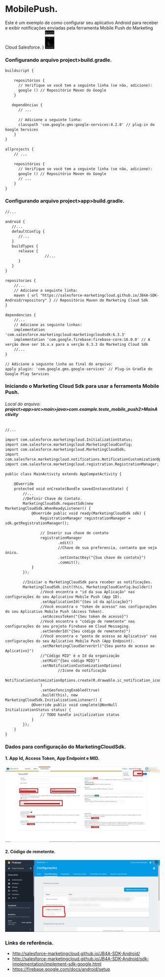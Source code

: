 # MobilePush.
Este é um exemplo de como configurar seu aplicativo Android para receber e exibir notificações enviadas pela ferramenta Mobile Push do Marketing Cloud Salesforce.
)
<img src="https://github.com/LuidyMG/MobilePush/blob/master/readme/exampleMobile.jpeg" width="30px" />

### Configurando arquivo project>build.gradle.
  

    buildscript {

        repositórios {
          // Verifique se você tem a seguinte linha (se não, adicione):
          google () // Repositório Maven do Google  
        }

       dependências {
          // ...

          // Adicione a seguinte linha:
          classpath 'com.google.gms:google-services:4.2.0' // plug-in do Google Services  
        }
    }

    allprojects {
        // ...

        repositórios {
          // Verifique se você tem a seguinte linha (se não, adicione):
          google () // Repositório Maven do Google  
          // ...
        }
    }
  
### Configurando arquivo project>app>build.gradle.

    //...

    android {
       //...
       defaultConfig {
          //...
       }
       buildTypes {
          release {
                      //...
          }
       }
    }

    repositories {
        //...
        // Adicione a seguinte linha:
        maven { url "https://salesforce-marketingcloud.github.io/JB4A-SDK-Android/repository" } // Repositório Maven do Marketing Cloud Sdk
    }

    dependencies {
        //...
        // Adicione as seguinte linhas:
        implementation 'com.salesforce.marketingcloud:marketingcloudsdk:6.3.3'
        implementation 'com.google.firebase:firebase-core:16.0.0' // A verção deve ser 16.x.x para a verção 6.3.3 do Marketing Cloud Sdk
        //...
    }

    // Adicione a seguinte linha ao final do arquivo:
    apply plugin: 'com.google.gms.google-services' // Plug-in Gradle do Google Play Services
      
      
### Iniciando o Marketing Cloud Sdk para usar a ferramenta Mobile Push.

###### Local do arquivo: **project>app>src>main>java>com.example.teste_mobile_push2>MainActivity**

    //...

    import com.salesforce.marketingcloud.InitializationStatus;
    import com.salesforce.marketingcloud.MarketingCloudConfig;
    import com.salesforce.marketingcloud.MarketingCloudSdk;
    import com.salesforce.marketingcloud.notifications.NotificationCustomizationOptions;
    import com.salesforce.marketingcloud.registration.RegistrationManager;

    public class MainActivity extends AppCompatActivity {

        @Override
        protected void onCreate(Bundle savedInstanceState) {
            //...
            //Definir Chave de Contato.
            MarketingCloudSdk.requestSdk(new MarketingCloudSdk.WhenReadyListener() {
                @Override public void ready(MarketingCloudSdk sdk) {
                    RegistrationManager registrationManager = sdk.getRegistrationManager();

                    // Inserir sua chave de contato
                    registrationManager
                            .edit()
                            //Chave de sua preferencia, contanto que seja único.
                            .setContactKey("{Sua chave de contato}")
                            .commit();
                }
            });

            //Iniciar o MarketingCloudSdk para receber as notificações.
            MarketingCloudSdk.init(this, MarketingCloudConfig.builder()
                    //Você encontra o "id da sua Aplicação" nas configurações do seu Aplicativo Mobile Push (App ID).
                    .setApplicationId("{Seu id da aplicação}")
                    //Você encontra o "token de acesso" nas configurações do seu Aplicativo Mobile Push (Access Token).
                    .setAccessToken("{Seu token de acesso}")
                    //Você encontra o "código de remetente" nas configurações do seu projeto Firebase em Cloud Messaging.
                    .setSenderId("{Seu código de remetente}")
                    //Você encontra o "ponto de acesso ao Aplicativo" nas configurações do seu Aplicativo Mobile Push (App Endpoint).
                    .setMarketingCloudServerUrl("{Seu ponto de acesso ao Aplicativo}")
                    //"Código MID" é o Id da organização
                    .setMid("{Seu código MID}")
                    .setNotificationCustomizationOptions(
                            //Icone da notificação
                        NotificationCustomizationOptions.create(R.drawable.ic_notification_icon)
                    )
                    .setGeofencingEnabled(true)
                    .build(this), new MarketingCloudSdk.InitializationListener() {
                @Override public void complete(@NonNull InitializationStatus status) {
                    // TODO handle initialization status
                }
            });
        }
    }
### Dados para configuração do MarketingCloudSdk.

#### 1. App Id, Access Token, App Endpoint e MID.

![](https://github.com/LuidyMG/MobilePush/blob/master/readme/marketingcloud2.jpg)

#### 2. Código de remetente.

![](https://github.com/LuidyMG/MobilePush/blob/master/readme/fireBase2.jpg)

### Links de referência.

 - http://salesforce-marketingcloud.github.io/JB4A-SDK-Android/
 - http://salesforce-marketingcloud.github.io/JB4A-SDK-Android/sdk-implementation/implement-sdk-google.html
 - https://firebase.google.com/docs/android/setup
